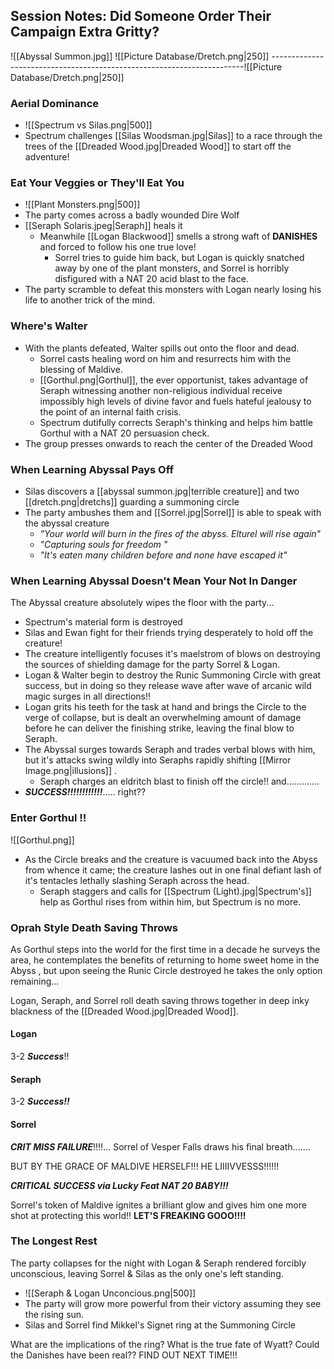 ## Session Notes: Did Someone Order Their Campaign Extra Gritty?
![[Abyssal Summon.jpg]]
![[Picture Database/Dretch.png|250]] -----------------------------------------------------------------------![[Picture Database/Dretch.png|250]] 
### Aerial Dominance
- ![[Spectrum vs Silas.png|500]]
- Spectrum challenges [[Silas Woodsman.jpg|Silas]] to a race through the trees of the [[Dreaded Wood.jpg|Dreaded Wood]] to start off the adventure! 
### Eat Your Veggies or They'll Eat You
- ![[Plant Monsters.png|500]]
- The party comes across a badly wounded Dire Wolf
- [[Seraph Solaris.jpeg|Seraph]] heals it 
	- Meanwhile [[Logan Blackwood]] smells a strong waft of **DANISHES** and forced to follow his one true love!
		- Sorrel tries to guide him back, but Logan is quickly snatched away by one of the plant monsters, and Sorrel is horribly disfigured with a NAT 20 acid blast to the face.
- The party scramble to defeat this monsters with Logan nearly losing his life to another trick of the mind.
### Where's Walter 
- With the plants defeated, Walter spills out onto the floor and dead.
	- Sorrel casts healing word on him and resurrects him with the blessing of Maldive.
	- [[Gorthul.png|Gorthul]], the ever opportunist, takes advantage of Seraph witnessing another non-religious individual receive impossibly high levels of divine favor and fuels hateful jealousy to the point of an internal faith crisis.
	- Spectrum dutifully corrects Seraph's thinking and helps him battle Gorthul with a NAT 20 persuasion check.
- The group presses onwards to reach the center of the Dreaded Wood

### When Learning Abyssal Pays Off
- Silas discovers a [[abyssal summon.jpg|terrible creature]] and two [[dretch.png|dretchs]] guarding a summoning circle 
- The party ambushes them and [[Sorrel.jpg|Sorrel]] is able to speak with the abyssal creature 
	- *"Your world will burn in the fires of the abyss. Elturel will rise again"*
	- *"Capturing souls for freedom "*
	- *"It's eaten many children before and none have escaped it"*

### When Learning Abyssal Doesn't Mean Your Not In Danger 
The Abyssal creature absolutely wipes the floor with the party...
- Spectrum's material form is destroyed
- Silas and Ewan fight for their friends trying desperately to hold off the creature! 
- The creature intelligently focuses it's maelstrom of blows on destroying the sources of shielding damage for the party Sorrel & Logan.
- Logan & Walter begin to destroy the Runic Summoning Circle with great success, but in doing so they release wave after wave of arcanic wild magic surges in all directions!!
- Logan grits his teeth for the task at hand and brings the Circle to the verge of collapse, but is dealt an overwhelming amount of damage before he can deliver the finishing strike, leaving the final blow to Seraph.
- The Abyssal surges towards Seraph and trades verbal blows with him, but it's attacks swing wildly into Seraphs rapidly shifting [[Mirror Image.png|illusions]] .
	- Seraph charges an eldritch blast to finish off the circle!! and.............
- ***SUCCESS!!!!!!!!!!!!***..... right??

### Enter Gorthul !!
![[Gorthul.png]]
- As the Circle breaks and the creature is vacuumed back into the Abyss from whence it came; the creature lashes out in one final defiant lash of it's tentacles lethally slashing Seraph across the head.
	- Seraph staggers and calls for [[Spectrum (Light).jpg|Spectrum's]] help as Gorthul rises from within him, but Spectrum is no more. 

### Oprah Style Death Saving Throws 
As Gorthul steps into the world for the first time in a decade he surveys the area, he contemplates the benefits of returning to home sweet home in the Abyss , but upon seeing the Runic Circle destroyed he takes the only option remaining...

Logan, Seraph, and Sorrel roll death saving throws together in deep inky blackness of the [[Dreaded Wood.jpg|Dreaded Wood]].
#### Logan 
3-2 ***Success***!!
#### Seraph
3-2 ***Success!!***
#### Sorrel
***CRIT MISS FAILURE***!!!!... Sorrel of Vesper Falls draws his final breath.......

BUT BY THE GRACE OF MALDIVE HERSELF!!! HE LIIIIVVESSS!!!!!!

***CRITICAL SUCCESS via Lucky Feat NAT 20 BABY!!!***

Sorrel's token of Maldive ignites a brilliant glow and gives him one more shot at protecting this world!! **LET'S FREAKING GOOO!!!!**

### The Longest Rest
The party collapses for the night with Logan & Seraph rendered forcibly unconscious, leaving Sorrel & Silas as the only one's left standing. 
- ![[Seraph & Logan Unconcious.png|500]]
- The party will grow more powerful from their victory assuming they see the rising sun.
- Silas and Sorrel find Mikkel's Signet ring at the Summoning Circle

What are the implications of the ring? What is the true fate of Wyatt? Could the Danishes have been real?? FIND OUT NEXT TIME!!!